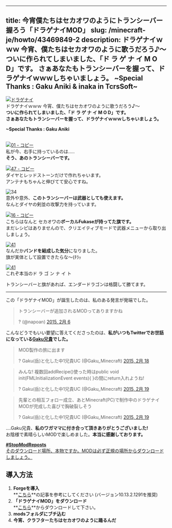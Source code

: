 
---
title: 今宵僕たちはセカオワのようにトランシーバー握ろう「ドラゲナイMOD」
slug: /minecraft-je/howto/43469849-2
description: ドラゲナイｗｗｗ 今宵、僕たちはセカオワのように歌うだろう♪～
 ついに作られてしまいました、「ド ラ ゲ ナ イ M O D」です。
 さぁあなたもトランシーバーを握って、ドラゲナイｗｗｗしちゃいましょう。
 ~Special Thanks : Gaku Aniki & inaka in TcrsSoft~
---

[![ドラゲナイ](https://cdn-ak.f.st-hatena.com/images/fotolife/s/sasigume/20210208/20210208083333.png)](#3/2/325a8a6f.png "ドラゲナイ")  
ドラゲナイｗｗｗ 今宵、僕たちはセカオワのように歌うだろう♪～  
**ついに作られてしまいました、「ド ラ ゲ ナ イ M O D」です。**  
**さぁあなたもトランシーバーを握って、ドラゲナイｗｗｗしちゃいましょう。**

**~Special Thanks : Gaku Aniki**

   
[![01 - コピー](https://cdn-ak.f.st-hatena.com/images/fotolife/s/sasigume/20210208/20210208150758.png)](#8/d/8d4b12e4.png "01 - コピー")  
私が今、右手に持っているのは…..  
**そう、あのトランシーバーです。**

[![47 - コピー](https://www.napoan.com/wp-content/uploads/imgs/0/d/0d90c3e7.png)](#0/d/0d90c3e7.png "47 - コピー")  
ダイヤとレッドストーンだけで作れちゃいます。  
アンテナもちゃんと伸びてて安心ですね。

![34](https://cdn-ak.f.st-hatena.com/images/fotolife/s/sasigume/20210208/20210208142926.png)  
意外や意外、**このトランシーバーは武器としても使えます。**  
なんとダイヤの剣並の攻撃力を持っています。

[![16 - コピー](https://cdn-ak.f.st-hatena.com/images/fotolife/s/sasigume/20210208/20210208145651.png)](#8/2/82a9a7a1.png "16 - コピー")  
こちらはなんと セカオワの**ボーカルFukaseが持ってた旗です。**  
まだレシピはありませんので、クリエイティブモードで武器メニューから取り出しましょう。

[![41](https://cdn-ak.f.st-hatena.com/images/fotolife/s/sasigume/20210208/20210208175940.png)](#f/7/f7896a88.png "41")  
なんだか**バンドを結成した気分**になりました。  
旗が実体として設置できたらな～(ﾁﾗｯ

[![41](https://cdn-ak.f.st-hatena.com/images/fotolife/s/sasigume/20210208/20210208132003.png)](#2/4/24c59677.png "41")  
これぞ本当のド ラ ゴ ン ナ イ ト

トランシーバーと旗があれば、エンダードラゴンは格闘して勝てます。

---

この「ドラゲナイMOD」が誕生したのは、私のある発言が発端でした。

> トランシーバーが追加されるMODってありますかね
> 
> ? (@napoan) [2015, 2月 6](https://twitter.com/napoan/status/563672413590667264)

こんなどうでもいい要望に答えてくださったのは、**私がいつもTwitterでお世話になっている[Gaku兄貴](https://twitter.com/Gaku_Minecraft)でした。**

> MOD製作の旅に出ます
> 
> ? Gaku(岳)と化した中1兄貴UC (@Gaku\_Minecraft) [2015, 2月 18](https://twitter.com/Gaku_Minecraft/status/568047384137109504)

> みんな! 複数回addRecipe()使った時はpublic void init(FMLInitializationEvent events){ }の間にreturn入れようね!
> 
> ? Gaku(岳)と化した中1兄貴UC (@Gaku\_Minecraft) [2015, 2月 19](https://twitter.com/Gaku_Minecraft/status/568407893554401280)

> 先輩との相互フォロー成立、あとMinecraft(PC)で制作中のドラゲナイMODが完成した喜びで胸破裂しそう
> 
> ? Gaku(岳)と化した中1兄貴UC (@Gaku\_Minecraft) [2015, 2月 19](https://twitter.com/Gaku_Minecraft/status/568409076994052096)

….Gaku兄貴、**私のワガママに付き合って頂きありがとうございました!**  
お陰様で素晴らしいMODで楽しめました。**本当に感謝しております。**

[**#StopModReposts**  
そのダウンロード場所、本物ですか。MODは必ず正規の場所からダウンロードしましょう。](https://www.napoan.com/stop-mod-reposts/)

## 導入方法 

1.  **Forgeを導入**  
    **[こちら](/new-way-to-install-mod/#forge-inst)**の記事を参考にしてください (バージョン10.13.2.1291を推奨)
2.  **「ドラゲナイMOD」をダウンロード**  
    **[こちら](http://gakumc.webcrow.jp/ "「ドラゲナイMOD」のダウンロード")**からダウンロードして下さい。
3.  **modsフォルダにブチ込む** 
4.  **今宵、クラフターたちはセカオワのように踊るんだ**

